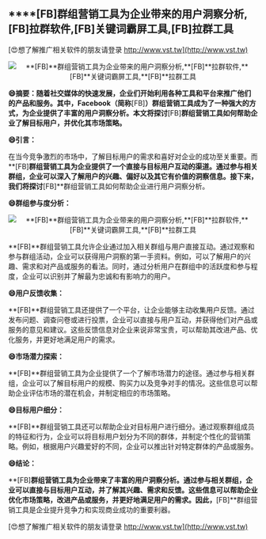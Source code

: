 ## ****[FB]**群组营销工具为企业带来的用户洞察分析,**[FB]**拉群软件,**[FB]**关键词霸屏工具,**[FB]**拉群工具**

[😍想了解推广相关软件的朋友请登录 http://www.vst.tw](http://www.vst.tw)

 <center><img src="https://vst.tw/MP4/tuiguang/png/5.png" alt="**[FB]**群组营销工具为企业带来的用户洞察分析,**[FB]**拉群软件,**[FB]**关键词霸屏工具,**[FB]**拉群工具"></center>

**😄摘要：随着社交媒体的快速发展，企业们开始利用各种工具和平台来推广他们的产品和服务。其中，Facebook（简称**[FB]**）群组营销工具成为了一种强大的方式，为企业提供了丰富的用户洞察分析。本文将探讨**[FB]**群组营销工具如何帮助企业了解目标用户，并优化其市场策略。**

**😄引言：**

在当今竞争激烈的市场中，了解目标用户的需求和喜好对企业的成功至关重要。而**[FB]**群组营销工具为企业提供了一个直接与目标用户互动的渠道。通过参与相关群组，企业可以深入了解用户的兴趣、偏好以及其它有价值的洞察信息。接下来，我们将探讨**[FB]**群组营销工具如何帮助企业进行用户洞察分析。

**😄群组参与度分析：**

 <center><img src="https://vst.tw/MP4/tuiguang/png/5.png" alt="**[FB]**群组营销工具为企业带来的用户洞察分析,**[FB]**拉群软件,**[FB]**关键词霸屏工具,**[FB]**拉群工具"></center>

**[FB]**群组营销工具允许企业通过加入相关群组与用户直接互动。通过观察和参与群组活动，企业可以获得用户洞察的第一手资料。例如，可以了解用户的兴趣、需求和对产品或服务的看法。同时，通过分析用户在群组中的活跃度和参与程度，企业可以识别并了解最为忠诚和有影响力的用户。

**😄用户反馈收集：**

**[FB]**群组营销工具还提供了一个平台，让企业能够主动收集用户反馈。通过发布问题、调查问卷或进行投票，企业可以直接与用户互动，并获得他们对产品或服务的意见和建议。这些反馈信息对企业来说非常宝贵，可以帮助其改进产品、优化服务，并更好地满足用户的需求。

**😄市场潜力探索：**

**[FB]**群组营销工具为企业提供了一个了解市场潜力的途径。通过参与相关群组，企业可以了解目标用户的规模、购买力以及竞争对手的情况。这些信息可以帮助企业评估市场的潜在机会，并制定相应的市场策略。

**😄目标用户细分：**

**[FB]**群组营销工具还可以帮助企业对目标用户进行细分。通过观察群组成员的特征和行为，企业可以将目标用户划分为不同的群体，并制定个性化的营销策略。例如，根据用户兴趣爱好的不同，企业可以推出针对特定群体的产品或服务。

**😄结论：**

**[FB]**群组营销工具为企业带来了丰富的用户洞察分析。通过参与相关群组，企业可以直接与目标用户互动，并了解其兴趣、需求和反馈。这些信息可以帮助企业优化市场策略，改进产品或服务，并更好地满足用户的需求。因此，**[FB]**群组营销工具是企业提升竞争力和实现商业成功的重要利器。

[😍想了解推广相关软件的朋友请登录 http://www.vst.tw](http://www.vst.tw)



